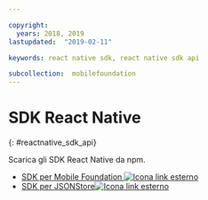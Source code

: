 ```yaml
---

copyright:
  years: 2018, 2019
lastupdated:  "2019-02-11"

keywords: react native sdk, react native sdk api

subcollection:  mobilefoundation
---
```


#	SDK React Native
{: #reactnative_sdk_api}

Scarica gli SDK React Native da npm.

* [SDK per Mobile Foundation ![Icona link esterno](../../icons/launch-glyph.svg "Icona link esterno")](https://www.npmjs.com/package/react-native-ibm-mobilefirst)
* [SDK per JSONStore![Icona link esterno](../../icons/launch-glyph.svg "Icona link esterno")](https://www.npmjs.com/package/react-native-mobilefirst-jsonstore)
